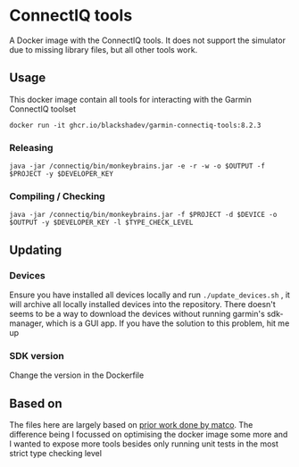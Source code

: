 # ConnectIQ tools

A Docker image with the ConnectIQ tools. It does not support the simulator due to missing library files, but all other tools work.

## Usage

This docker image contain all tools for interacting with the Garmin ConnectIQ toolset

`docker run -it ghcr.io/blackshadev/garmin-connectiq-tools:8.2.3`

### Releasing

`java -jar /connectiq/bin/monkeybrains.jar -e -r -w -o $OUTPUT -f $PROJECT -y $DEVELOPER_KEY`

### Compiling / Checking

`java -jar /connectiq/bin/monkeybrains.jar -f $PROJECT -d $DEVICE -o $OUTPUT -y $DEVELOPER_KEY -l $TYPE_CHECK_LEVEL`

## Updating

### Devices

Ensure you have installed all devices locally and run `./update_devices.sh` , it will archive all locally installed devices into the repository. There doesn't seems to be a way to download the devices without running garmin's sdk-manager, which is a GUI app. If you have the solution to this problem, hit me up

### SDK version

Change the version in the Dockerfile

## Based on

The files here are largely based on [prior work done by matco](https://github.com/matco/connectiq-tester). The difference being I focussed on optimising the docker image some more and I wanted to expose more tools besides only running unit tests in the most strict type checking level